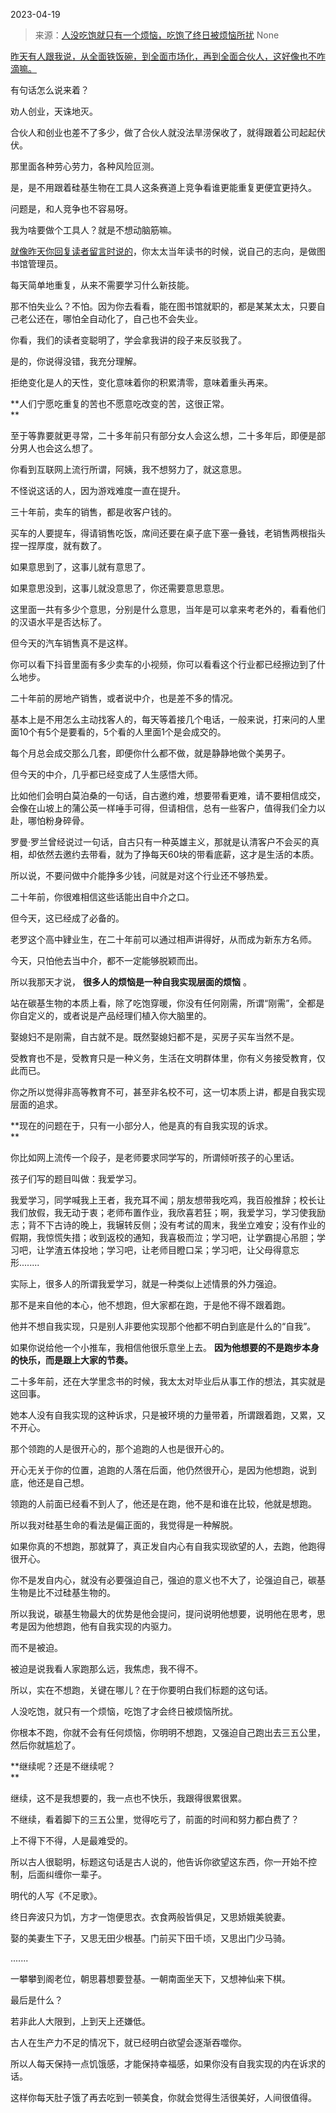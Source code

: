 2023-04-19

> 来源：[人没吃饱就只有一个烦恼，吃饱了终日被烦恼所扰](http://mp.weixin.qq.com/s?__biz=MzU0MjYwNDU2Mw==&amp;mid=2247510584&amp;idx=1&amp;sn=7c015829c7275d026dad89dc7fd1eacc&amp;chksm=fb1ac644cc6d4f52eb6f9e8361d0441a46fb6bf425426c286d7c434062ab9f369621d2b51de6&amp;scene=127#wechat_redirect)
> None

[昨天有人跟我说，从全面铁饭碗，到全面市场化，再到全面合伙人，这好像也不咋滴嘛。  
](http://mp.weixin.qq.com/s?__biz=MzU3NDc5Nzc0NQ==&mid=2247523523&idx=1&sn=a080b71226519ffb4a4d51c6df28ebc8&chksm=fd2e3e1dca59b70b84e97f501200bb5a319b5bedf8a18524bccaa431929a439d4aa0ba441c28&scene=21#wechat_redirect)

有句话怎么说来着？  

劝人创业，天诛地灭。

合伙人和创业也差不了多少，做了合伙人就没法旱涝保收了，就得跟着公司起起伏伏。  

那里面各种劳心劳力，各种风险叵测。

是，是不用跟着硅基生物在工具人这条赛道上竞争看谁更能重复更便宜更持久。

问题是，和人竞争也不容易呀。

我为啥要做个工具人？就是不想动脑筋嘛。  

[就像昨天你回复读者留言时说的](http://mp.weixin.qq.com/s?__biz=MzU0MjYwNDU2Mw==&mid=2247510578&idx=1&sn=a0a64478bdde467dfe24dab1f0e31cc7&chksm=fb1ac64ecc6d4f58eeca89c4bf2d06f86a4ec6c38dcebf9b644911d91a185f570f3b23126988&scene=21#wechat_redirect)，你太太当年读书的时候，说自己的志向，是做图书馆管理员。  

每天简单地重复，从来不需要学习什么新技能。  

那不怕失业么？不怕。因为你去看看，能在图书馆就职的，都是某某太太，只要自己老公还在，哪怕全自动化了，自己也不会失业。

你看，我们的读者变聪明了，学会拿我讲的段子来反驳我了。

是的，你说得没错，我充分理解。  

拒绝变化是人的天性，变化意味着你的积累清零，意味着重头再来。  

 **人们宁愿吃重复的苦也不愿意吃改变的苦，这很正常。  
**

至于等靠要就更寻常，二十多年前只有部分女人会这么想，二十多年后，即便是部分男人也会这么想了。  

你看到互联网上流行所谓，阿姨，我不想努力了，就这意思。  

不怪说这话的人，因为游戏难度一直在提升。  

三十年前，卖车的销售，都是收客户钱的。  

买车的人要提车，得请销售吃饭，席间还要在桌子底下塞一叠钱，老销售两根指头捏一捏厚度，就有数了。

如果意思到了，这事儿就有意思了。  

如果意思没到，这事儿就没意思了，你还需要意思意思。  

这里面一共有多少个意思，分别是什么意思，当年是可以拿来考老外的，看看他们的汉语水平是否达标了。

但今天的汽车销售真不是这样。  

你可以看下抖音里面有多少卖车的小视频，你可以看看这个行业都已经擦边到了什么地步。  

二十年前的房地产销售，或者说中介，也是差不多的情况。

基本上是不用怎么主动找客人的，每天等着接几个电话，一般来说，打来问的人里面10个有5个是要看的，5个看的人里面1个是会成交的。  

每个月总会成交那么几套，即便你什么都不做，就是静静地做个美男子。  

但今天的中介，几乎都已经变成了人生感悟大师。

比如他们会明白莫泊桑的一句话，自古邀约难，想要带看更难，请不要相信成交，会像在山坡上的蒲公英一样唾手可得，但请相信，总有一些客户，值得我们全力以赴，哪怕粉身碎骨。

罗曼·罗兰曾经说过一句话，自古只有一种英雄主义，那就是认清客户不会买的真相，却依然去邀约去带看，就为了挣每天60块的带看底薪，这才是生活的本质。

所以说，不要问做中介能挣多少钱，问就是对这个行业还不够热爱。  

二十年前，你很难相信这些话能出自中介之口。  

但今天，这已经成了必备的。

老罗这个高中肄业生，在二十年前可以通过相声讲得好，从而成为新东方名师。

今天，只怕他去当中介，都不一定能够脱颖而出。

所以我那天才说， **很多人的烦恼是一种自我实现层面的烦恼** 。  

站在碳基生物的本质上看，除了吃饱穿暖，你没有任何刚需，所谓“刚需”，全都是你自定义的，或者说是产品经理们植入你大脑里的。  

娶媳妇不是刚需，自古就不是。既然娶媳妇都不是，买房子买车当然不是。  

受教育也不是，受教育只是一种义务，生活在文明群体里，你有义务接受教育，仅此而已。

你之所以觉得非高等教育不可，甚至非名校不可，这一切本质上讲，都是自我实现层面的追求。  

 **现在的问题在于，只有一小部分人，他是真的有自我实现的诉求。  
**

你比如网上流传一个段子，是老师要求同学写的，所谓倾听孩子的心里话。

孩子们写的题目叫做：我爱学习。  

我爱学习，同学喊我上王者，我充耳不闻；朋友想带我吃鸡，我百般推辞；校长让我们放假，我无动于衷；老师布置作业，我欣喜若狂；啊，我爱学习，学习使我励志；背不下古诗的晚上，我辗转反侧；没有考试的周末，我坐立难安；没有作业的假期，我惊慌失措；收到返校的通知，我喜极而泣；学习吧，让学霸提心吊胆；学习吧，让学渣五体投地；学习吧，让老师目瞪口呆；学习吧，让父母得意忘形........

实际上，很多人的所谓我爱学习，就是一种类似上述情景的外力强迫。  

那不是来自他的本心，他不想跑，但大家都在跑，于是他不得不跟着跑。

他并不想自我实现，只是别人非要他实现那个他都不明白到底是什么的“自我”。

如果你说给他一个小推车，我相信他很乐意坐上去。 **因为他想要的不是跑步本身的快乐，而是跟上大家的节奏。**  

二十多年前，还在大学里念书的时候，我太太对毕业后从事工作的想法，其实就是这回事。

她本人没有自我实现的这种诉求，只是被环境的力量带着，所谓跟着跑，又累，又不开心。  

那个领跑的人是很开心的，那个追跑的人也是很开心的。  

开心无关于你的位置，追跑的人落在后面，他仍然很开心，是因为他想跑，说到底，他还是自己想。

领跑的人前面已经看不到人了，他还是在跑，他不是和谁在比较，他就是想跑。  

所以我对硅基生命的看法是偏正面的，我觉得是一种解脱。  

如果你真的不想跑，那就算了，真正发自内心有自我实现欲望的人，去跑，他跑得很开心。

你不是发自内心，就没有必要强迫自己，强迫的意义也不大了，论强迫自己，碳基生物是比不过硅基生物的。  

所以我说，碳基生物最大的优势是他会提问，提问说明他想要，说明他在思考，思考是因为他想跑，他有自我实现的内驱力。  

而不是被迫。

被迫是说我看人家跑那么远，我焦虑，我不得不。  

所以，实在不想跑，关键在哪儿？在于你要明白我们标题的这句话。  

人没吃饱，就只有一个烦恼，吃饱了才会终日被烦恼所扰。

你根本不跑，你就不会有任何烦恼，你明明不想跑，又强迫自己跑出去三五公里，然后你就尴尬了。  

 **继续呢？还是不继续呢？  
**

继续，这不是我想要的，我一点也不快乐，我跟得很累很累。

不继续，看着脚下的三五公里，觉得吃亏了，前面的时间和努力都白费了？

上不得下不得，人是最难受的。  

所以古人很聪明，标题这句话是古人说的，他告诉你欲望这东西，你一开始不控制，后面纠缠你一辈子。

明代的人写《不足歌》。  

终日奔波只为饥，方才一饱便思衣。衣食两般皆俱足，又思娇娥美貌妻。

娶的美妻生下子，又思无田少根基。门前买下田千顷，又思出门少马骑。

.......

一攀攀到阁老位，朝思暮想要登基。一朝南面坐天下，又想神仙来下棋。

最后是什么？

若非此人大限到，上到天上还嫌低。

古人在生产力不足的情况下，就已经明白欲望会逐渐吞噬你。  

所以人每天保持一点饥饿感，才能保持幸福感，如果你没有自我实现的内在诉求的话。  

这样你每天肚子饿了再去吃到一顿美食，你就会觉得生活很美好，人间很值得。

